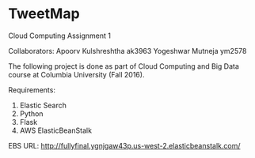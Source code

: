 # TweetMap
Cloud Computing Assignment 1

Collaborators:
Apoorv Kulshreshtha ak3963
Yogeshwar Mutneja ym2578

The following project is done as part of Cloud Computing and Big Data course at Columbia University (Fall 2016). 

Requirements:
1. Elastic Search
2. Python
3. Flask
4. AWS ElasticBeanStalk

EBS URL: http://fullyfinal.ygnjgaw43p.us-west-2.elasticbeanstalk.com/
